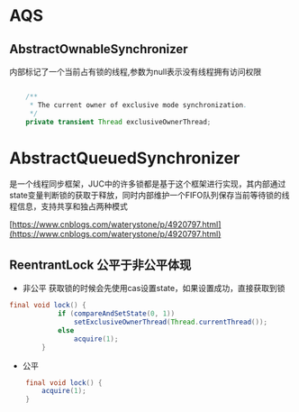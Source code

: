 # AQS


## AbstractOwnableSynchronizer
内部标记了一个当前占有锁的线程,参数为null表示没有线程拥有访问权限
```java

    /**
     * The current owner of exclusive mode synchronization.
     */
    private transient Thread exclusiveOwnerThread;
```

# AbstractQueuedSynchronizer
是一个线程同步框架，JUC中的许多锁都是基于这个框架进行实现，其内部通过state变量判断锁的获取于释放，同时内部维护一个FIFO队列保存当前等待锁的线程信息，支持共享和独占两种模式

[https://www.cnblogs.com/waterystone/p/4920797.html](https://www.cnblogs.com/waterystone/p/4920797.html)

## ReentrantLock 公平于非公平体现

+ 非公平 获取锁的时候会先使用cas设置state，如果设置成功，直接获取到锁
```java
final void lock() {
            if (compareAndSetState(0, 1))
                setExclusiveOwnerThread(Thread.currentThread());
            else
                acquire(1);
        }
```

+ 公平
```java
    final void lock() {
        acquire(1);
    }
```